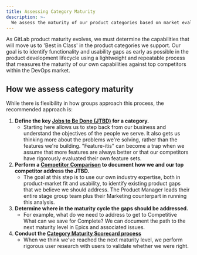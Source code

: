 ```yaml
---
title: Assessing Category Maturity
description: >-
  We assess the maturity of our product categories based on market evaluations and user testing
---
```


As GitLab product maturity evolves, we must determine the capabilities that will move us to 'Best in Class' in the product categories we support. Our goal is to identify functionality and usability gaps as early as possible in the product development lifecycle using a lightweight and repeatable process that measures the maturity of our own capabilities against top competitors within the DevOps market.

## How we assess category maturity

While there is flexibility in how groups approach this process, the recommended approach is:

1. **Define the key [Jobs to Be Done (JTBD)](/handbook/product/ux/jobs-to-be-done/) for a category.**
    - Starting here allows us to step back from our business and understand the objectives of the people we serve. It also gets us thinking more about the problems we're solving, rather than the features we're building. "Feature-itis" can become a trap when we assume that more features are always better or that our competitors have rigorously evaluated their own feature sets.
1. **Perform a [Competitor Comparison](/handbook/product/ux/category-maturity/competitor-comparison/) to document how we and our top competitor address the JTBD.**
    - The goal at this step is to use our own industry expertise, both in product-market fit and usability, to identify existing product gaps that we believe we should address. The Product Manager leads their entire stage group team plus their Marketing counterpart in running this analysis.
1. **Determine where in the maturity cycle the gaps should be addressed.**
    - For example, what do we need to address to get to Competitive What can we save for Complete? We can document the path to the next maturity level in Epics and associated issues.
1. **Conduct the [Category Maturity Scorecard process](/handbook/product/ux/category-maturity/category-maturity-scorecards/)**
    - When we think we've reached the next maturity level, we perform rigorous user research with users to validate whether we were right.
